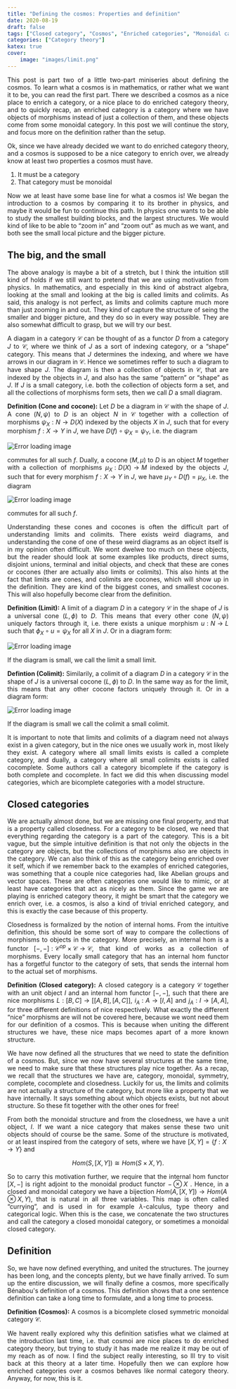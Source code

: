 ```yaml
---
title: "Defining the cosmos: Properties and definition"
date: 2020-08-19
draft: false
tags: ["Closed category", "Cosmos", "Enriched categories", "Monoidal categories"]
categories: ["Category theory"]
katex: true
cover:
    image: "images/limit.png"
---
```


This post is part two of a little two-part miniseries about defining the cosmos. To learn what a cosmos is in mathematics, or rather what we want it to be, you can read the first part. There we described a cosmos as a nice place to enrich a category, or a nice place to do enriched category theory, and to quickly recap, an enriched category is a category where we have objects of morphisms instead of just a collection of them, and these objects come from some monoidal category. In this post we will continue the story, and focus more on the definition rather than the setup.

Ok, since we have already decided we want to do enriched category theory, and a cosmos is supposed to be a nice category to enrich over, we already know at least two properties a cosmos must have.

1. It must be a category
2. That category must be monoidal

Now we at least have some base line for what a cosmos is! We began the introduction to a cosmos by comparing it to its brother in physics, and maybe it would be fun to continue this path. In physics one wants to be able to study the smallest building blocks, and the largest structures. We would kind of like to be able to “zoom in” and “zoom out” as much as we want, and both see the small local picture and the bigger picture.

## The big, and the small

The above analogy is maybe a bit of a stretch, but I think the intuition still kind of holds if we still want to pretend that we are using motivation from physics. In mathematics, and especially in this kind of abstract algebra, looking at the small and looking at the big is called limits and colimits. As said, this analogy is not perfect, as limits and colimits capture much more than just zooming in and out. They kind of capture the structure of seing the smaller and bigger picture, and they do so in every way possible. They are also somewhat difficult to grasp, but we will try our best.

A diagam in a category $\mathcal{C}$ can be thought of as a functor $D$ from a category $J$ to $\mathcal{C}$, where we think of $J$ as a sort of indexing category, or a “shape” category. This means that $J$ determines the indexing, and where we have arrows in our diagram in $\mathcal{C}$. Hence we sometimes reffer to such a diagram to have shape $J$. The diagram is then a collection of objects in $\mathcal{C}$, that are indexed by the objects in $J$, and also has the same “pattern” or “shape” as $J$. If $J$ is a small category, i.e. both the collection of objects form a set, and all the collections of morphisms form sets, then we call $D$ a small diagram.

**Definition (Cone and cocone):** Let $D$ be a diagram in $\mathcal{C}$ with the shape of $J$. A cone $(N, \psi)$ to $D$ is an object $N$ in $\mathcal{C}$ together with a collection of morphisms $\psi_X : N\longrightarrow D(X)$ indexed by the objects $X$ in $J$, such that for every morphism $f:X\longrightarrow Y$ in $J$, we have $D(f) \circ \psi_X = \psi_Y$, i.e. the diagram

![Error loading image](images/cone.png)

commutes for all such $f$. Dually, a cocone $(M, \mu)$ to $D$ is an object $M$ together with a collection of morphisms $\mu_X : D(X)\longrightarrow M$ indexed by the objects $J$, such that for every morphism $f:X\longrightarrow Y$ in $J$, we have $\mu_Y \circ D(f) = \mu_X$, i.e. the diagram

![Error loading image](images/cocone.png)

commutes for all such $f$.

Understanding these cones and cocones is often the difficult part of understanding limits and colimits. There exists weird diagrams, and understanding the cone of one of these weird diagrams as an object itself is in my opinion often difficult. We wont dwelwe too much on these objects, but the reader should look at some examples like products, direct sums, disjoint unions, terminal and initial objects, and check that these are cones or cocones (ther are actually also limits or colimits). This also hints at the fact that limits are cones, and colimits are cocones, which will show up in the definition. They are kind of the biggest cones, and smallest cocones. This will also hopefully become clear from the definition.

**Definition (Limit):** A limit of a diagram $D$ in a category $\mathcal{C}$ in the shape of $J$ is a universal cone $(L, \phi)$ to $D$. This means that every other cone $(N, \psi)$ uniquely factors through it, i.e. there exists a unique morphism $u: N\longrightarrow L$ such that $\phi_X \circ u = \psi_X$ for all $X$ in $J$. Or in a diagram form:

![Error loading image](images/limit.png)

If the diagram is small, we call the limit a small limit.

**Defintion (Colimit):** Similarily, a colimit of a diagram $D$ in a category $\mathcal{C}$ in the shape of $J$ is a universal cocone $(L, \phi)$ to $D$. In the same way as for the limit, this means that any other cocone factors uniquely through it. Or in a diagram form:

![Error loading image](images/colimit.png)

If the diagram is small we call the colimit a small colimit.

It is important to note that limits and colimits of a diagram need not always exist in a given category, but in the nice ones we usually work in, most likely they exist. A category where all small limits exists is called a complete category, and dually, a category where all small colimits exists is called cocomplete. Some authors call a category bicomplete if the category is both complete and cocomplete. In fact we did this when discussing model categories, which are bicomplete categories with a model structure.

## Closed categories

We are actually almost done, but we are missing one final property, and that is a property called closedness. For a category to be closed, we need that everything regarding the category is a part of the category. This is a bit vague, but the simple intuitive definition is that not only the objects in the category are objects, but the collections of morphisms also are objects in the category. We can also think of this as the category being enriched over it self, which if we remember back to the examples of enriched categories, was something that a couple nice categories had, like Abelian groups and vector spaces. These are often categories one would like to mimic, or at least have categories that act as nicely as them. Since the game we are playing is enriched category theory, it might be smart that the category we enrich over, i.e. a cosmos, is also a kind of trivial enriched category, and this is exactly the case because of this property.

Closedness is formalized by the notion of internal homs. From the intuitive definition, this should be some sort of way to compare the collections of morphisms to objects in the category. More precisely, an internal hom is a functor $[-,-]: \mathcal{C}^{op} \times \mathcal{C} \longrightarrow \mathcal{C}$, that kind of works as a collection of morphisms. Every locally small category that has an internal hom functor has a forgetful functor to the category of sets, that sends the internal hom to the actual set of morphisms.

**Definition (Closed category):** A closed category is a category $\mathcal{C}$ together with an unit object $I$ and an internal hom functor $[-,-]$, such that there are nice morphisms $L: [B, C]\rightarrow [[A, B], [A, C]]$, $i_A: A\rightarrow [I, A]$ and $j_A: I\rightarrow [A, A]$, for three different definitions of nice respectively. What exactly the different “nice” morphisms are will not be covered here, because we wont need them for our definition of a cosmos. This is because when uniting the different structures we have, these nice maps becomes apart of a more known structure.

We have now defined all the structures that we need to state the definition of a cosmos. But, since we now have several structures at the same time, we need to make sure that these structures play nice together. As a recap, we recall that the structures we have are, category, monoidal, symmetry, complete, cocomplete and closedness. Luckily for us, the limits and colimits are not actually a structure of the category, but more like a property that we have internally. It says something about which objects exists, but not about structure. So these fit together with the other ones for free!

From both the monoidal structure and from the closedness, we have a unit object, $I$. If we want a nice category that makes sense these two unit objects should of course be the same. Some of the structure is motivated, or at least inspired from the category of sets, where we have $[X,Y]=\{ f:X\rightarrow Y\}$ and 

$$Hom(S, [X, Y])\cong Hom(S\times X, Y).$$ 

So to carry this motivation further, we require that the internal hom functor $[X,-]$ is right adjoint to the monoidal product functor $-\otimes X$ . Hence, in a closed and monoidal category we have a bijection $Hom(A, [X, Y])\rightarrow Hom(A\otimes X, Y)$, that is natural in all three variables. This map is often called “currying”, and is used in for example $\lambda$-calculus, type theory and categorical logic. When this is the case, we concatenate the two structures and call the category a closed monoidal category, or sometimes a monoidal closed category.

## Definition

So, we have now defined everything, and united the structures. The journey has been long, and the concepts plenty, but we have finally arrived. To sum up the entire discussion, we will finally define a cosmos, more specifically Bénabou's definition of a cosmos. This definition shows that a one sentence definition can take a long time to formulate, and a long time to process.

**Definition (Cosmos):** A cosmos is a bicomplete closed symmetric monoidal category $\mathcal{C}$.

We havent really explored why this definition satisfies what we claimed at the introduction last time, i.e. that cosmoi are nice places to do enriched category theory, but trying to study it has made me realize it may be out of my reach as of now. I find the subject really interesting, so Ill try to visit back at this theory at a later time. Hopefully then we can explore how enriched categories over a cosmos behaves like normal category theory. Anyway, for now, this is it.



<style>body {text-align: justify}</style>